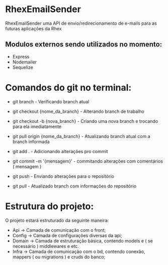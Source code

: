 # RhexEmailSender
RhexEmailSender uma API de envio/redirecionamento de e-mails para as futuras aplicações da Rhex

## Modulos externos sendo utilizados no momento:
 - Express
 - Nodemailer
 - Sequelize
 
 # Comandos do git no terminal:
 
 - git branch - Verificando branch atual
 - git checkout {nome_da_branch} - Alterando branch de trabalho
 - git checkout -b {nova_branch} - Criando uma nova branch e trocando para ela imediatamente
 
 - git pull origin {nome_da_branch} - Atualizando branch atual com a branch informada
 
 - git add . - Adicionando alterações pro commit
 - git commit -m '{mensagem}' - commitando alterações com comentários ( mensagem )
 - git push - Enviando alterações para o repositório
 
 - git pull - Atualizado branch com informações do repositório

# Estrutura do projeto:
O projeto estará estruturado da seguinte maneira:

 - Api -> Camada de comunicação com o front;
 - Config -> Camada de configurações diversas da api;
 - Domain -> Camada de estruturação básica, contendo models e ( se necessário ) middlewares e etc.
 - Infra -> Camada de comunicação com o bd, contendo conexão, mappers ( ou migrations ) e cruds do banco;
